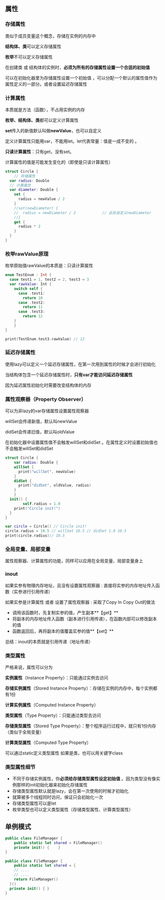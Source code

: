 ## 属性

### 存储属性

类似于成员变量这个概念，存储在实例的内存中 

**结构体、类**可以定义存储属性 

**枚举**不可以定义存储属性

在创建类 或 结构体的实例时，**必须为所有的存储属性设置一个合适的初始值**

可以在初始化器里为存储属性设置一个初始值 ，可以分配一个默认的属性值作为属性定义的一部分。或者设置延迟存储属性

### 计算属性

本质就是方法（函数），不占用实例的内存 

**枚举、结构体、类**都可以定义计算属性

**set**传入的新值默认叫做**newValue**，也可以自定义

定义计算属性只能用var，不能用let。let代表常量：值是一成不变的 。

**只读计算属性**：只有get，没有set。

计算属性的值是可能发生变化的（即使是只读计算属性）

```swift
struct Circle {
	// 存储属性 
  var radius: Double 
  // 计算属性 
  var diameter: Double { 
    set { 
      radius = newValue / 2 
    } 
    //set(newDiameter) {
    //  radius = newDiameter / 2 			// 此处自定义newDiameter
    //}
    get { 
      radius * 2 
    } 
  }
}
```

### 枚举rawValue原理

枚举原始值rawValue的本质是：只读计算属性

```swift
enum TestEnum : Int {
  case test1 = 1, test2 = 2, test3 = 3 
  var rawValue: Int { 
    switch self { 
      case .test1:
      	return 10 
      case .test2:
      	return 11 
      case .test3:
      	return 12 
    }
	}
}

print(TestEnum.test3.rawValue) // 12
```

### 延迟存储属性

使用lazy可以定义一个延迟存储属性，在第一次用到属性的时候才会进行初始化

当结构体包含一个延迟存储属性时，**只有var才能访问延迟存储属性** 

因为延迟属性初始化时需要改变结构体的内存

### 属性观察器（Property Observer）

可以为非lazy的var存储属性设置属性观察器

willSet会传递新值，默认叫newValue 

didSet会传递旧值，默认叫oldValue 

在初始化器中设置属性值不会触发willSet和didSet 。在属性定义时设置初始值也不会触发willSet和didSet

```swift
struct Circle {
	var radius: Double { 
    willSet { 
      print("willSet", newValue) 
    } 
    didSet { 
      print("didSet", oldValue, radius) 
    }
	} 
  init() {
		self.radius = 1.0
    print("Circle init!") 
  }
}

var circle = Circle() // Circle init!
circle.radius = 10.5 // willSet 10.5 // didSet 1.0 10.5 
print(circle.radius)// 10.5 

```

### 全局变量、局部变量

属性观察器、计算属性的功能，同样可以应用在全局变量、局部变量身上

### inout

如果实参有物理内存地址，且没有设置属性观察器 : 直接将实参的内存地址传入函数（实参进行引用传递）

如果实参是计算属性 或者 设置了属性观察器 : 采取了Copy In Copy Out的做法 

- 调用该函数时，先复制实参的值，产生副本**【get】**
- 将副本的内存地址传入函数（副本进行引用传递），在函数内部可以修改副本的值 
- 函数返回后，再将副本的值覆盖实参的值**【set】**

总结：inout的本质就是引用传递（地址传递）

### 类型属性

严格来说，属性可以分为 

**实例属性**（Instance Property）：只能通过实例去访问 

**存储实例属性**（Stored Instance Property）：存储在实例的内存中，每个实例都有1份 

**计算实例属性**（Computed Instance Property）

**类型属性**（Type Property）：只能通过类型去访问 

**存储类型属性**（Stored Type Property）：整个程序运行过程中，就只有1份内存（类似于全局变量） 

**计算类型属性**（Computed Type Property）

可以通过static定义类型属性 如果是类，也可以用关键字class

### 类型属性细节

- 不同于存储实例属性，你**必须给存储类型属性设定初始值** 。因为类型没有像实例那样的init初始化器来初始化存储属性
- 存储类型属性默认就是lazy，会在第一次使用的时候才初始化 
- 就算被多个线程同时访问，保证只会初始化一次 
- 存储类型属性可以是let
- 枚举类型也可以定义类型属性（存储类型属性、计算类型属性）

## 单例模式

```swift
public class FileManager { 
	public static let shared = FileManager() 
	private init() { 	} 
}

public class FileManager {
	public static let shared = {
  	// ....
  	// ....
  	return FileManager() 
  }() 
  private init() { }
}
```





